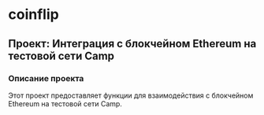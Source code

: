 # coinflip

## Проект: Интеграция с блокчейном Ethereum на тестовой сети Camp

### Описание проекта

Этот проект предоставляет функции для взаимодействия с блокчейном Ethereum на тестовой сети Camp.
